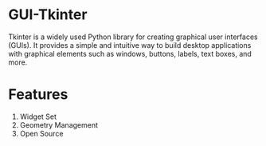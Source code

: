 # GUI-Tkinter
Tkinter is a widely used Python library for creating graphical user interfaces (GUIs). It provides a simple and intuitive way to build desktop applications with graphical elements such as windows, buttons, labels, text boxes, and more.

# Features
1) Widget Set
2) Geometry Management
3) Open Source
